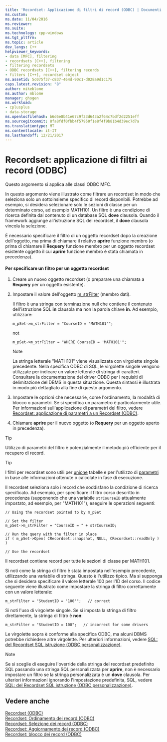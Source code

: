 ```yaml
---
title: 'Recordset: Applicazione di filtri di record (ODBC) | Documenti Microsoft'
ms.custom: 
ms.date: 11/04/2016
ms.reviewer: 
ms.suite: 
ms.technology: cpp-windows
ms.tgt_pltfrm: 
ms.topic: article
dev_langs: C++
helpviewer_keywords:
- data [MFC], filtering
- recordsets [C++], filtering
- filtering recordsets
- ODBC recordsets [C++], filtering records
- filters [C++], recordset object
ms.assetid: 5c075f37-c837-464d-90c1-d028a9d1c175
caps.latest.revision: "8"
author: mikeblome
ms.author: mblome
manager: ghogen
ms.workload:
- cplusplus
- data-storage
ms.openlocfilehash: b6d6e8b41e67c9f33d643a2f64c7bdf2d2251eff
ms.sourcegitcommit: 8fa8fdf0fbb4f57950f1e8f4f9b81b4d39ec7d7a
ms.translationtype: MT
ms.contentlocale: it-IT
ms.lasthandoff: 12/21/2017
---
```

# <a name="recordset-filtering-records-odbc"></a>Recordset: applicazione di filtri ai record (ODBC)
Questo argomento si applica alle classi ODBC MFC.  
  
 In questo argomento viene illustrato come filtrare un recordset in modo che seleziona solo un sottoinsieme specifico di record disponibili. Potrebbe ad esempio, si desidera selezionare solo le sezioni di classe per un determinato corso, ad esempio MATH101. Un filtro è una condizione di ricerca definita dal contenuto di un database SQL **dove** clausola. Quando il framework aggiunge all'istruzione SQL del recordset, il **dove** clausola vincola la selezione.  
  
 È necessario specificare il filtro di un oggetto recordset dopo la creazione dell'oggetto, ma prima di chiamare il relativo **aprire** funzione membro (o prima di chiamare il **Requery** funzione membro per un oggetto recordset esistente oggetto il cui **aprire** funzione membro è stata chiamata in precedenza).  
  
#### <a name="to-specify-a-filter-for-a-recordset-object"></a>Per specificare un filtro per un oggetto recordset  
  
1.  Creare un nuovo oggetto recordset (o preparare una chiamata a **Requery** per un oggetto esistente).  
  
2.  Impostare il valore dell'oggetto [m_strFilter](../../mfc/reference/crecordset-class.md#m_strfilter) (membro dati).  
  
     Il filtro è una stringa con terminazione null che contiene il contenuto dell'istruzione SQL **in** clausola ma non la parola chiave **in**. Ad esempio, utilizzare:  
  
    ```  
    m_pSet->m_strFilter = "CourseID = 'MATH101'";  
    ```  
  
     not  
  
    ```  
    m_pSet->m_strFilter = "WHERE CourseID = 'MATH101'";  
    ```  
  
    > [!NOTE]
    >  La stringa letterale "MATH101" viene visualizzata con virgolette singole precedente. Nella specifica ODBC di SQL, le virgolette singole vengono utilizzate per indicare un valore letterale di stringa di caratteri. Consultare la documentazione del driver ODBC per i requisiti di delimitazione del DBMS in questa situazione. Questa sintassi è illustrata in modo più dettagliato alla fine di questo argomento.  
  
3.  Impostare le opzioni che necessarie, come l'ordinamento, la modalità di blocco o parametri. Se si specifica un parametro è particolarmente utile. Per informazioni sull'applicazione di parametri del filtro, vedere [Recordset: applicazione di parametri a un Recordset (ODBC)](../../data/odbc/recordset-parameterizing-a-recordset-odbc.md).  
  
4.  Chiamare **aprire** per il nuovo oggetto (o **Requery** per un oggetto aperto in precedenza).  
  
> [!TIP]
>  Utilizzo di parametri del filtro è potenzialmente il metodo più efficiente per il recupero di record.  
  
> [!TIP]
>  I filtri per recordset sono utili per [unione](../../data/odbc/recordset-performing-a-join-odbc.md) tabelle e per l'utilizzo di [parametri](../../data/odbc/recordset-parameterizing-a-recordset-odbc.md) in base alle informazioni ottenute o calcolate in fase di esecuzione.  
  
 Il recordset seleziona solo i record che soddisfano la condizione di ricerca specificato. Ad esempio, per specificare il filtro corso descritto in precedenza (supponendo che una variabile `strCourseID` attualmente impostato, ad esempio, per "MATH101"), eseguire le operazioni seguenti:  
  
```  
// Using the recordset pointed to by m_pSet  
  
// Set the filter  
m_pSet->m_strFilter = "CourseID = " + strCourseID;   
  
// Run the query with the filter in place  
if ( m_pSet->Open( CRecordset::snapshot, NULL, CRecordset::readOnly ) )  
  
// Use the recordset  
```  
  
 Il recordset contiene record per tutte le sezioni di classe per MATH101.  
  
 Si noti come la stringa di filtro è stata impostata nell'esempio precedente, utilizzando una variabile di stringa. Questo è l'utilizzo tipico. Ma si supponga che si desidera specificare il valore letterale 100 per l'ID del corso. Il codice seguente viene illustrato come impostare la stringa di filtro correttamente con un valore letterale:  
  
```  
m_strFilter = "StudentID = '100'";   // correct  
```  
  
 Si noti l'uso di virgolette singole. Se si imposta la stringa di filtro direttamente, la stringa di filtro è **non**:  
  
```  
m_strFilter = "StudentID = 100";   // incorrect for some drivers  
```  
  
 Le virgolette sopra è conforme alla specifica ODBC, ma alcuni DBMS potrebbe richiedere altre virgolette. Per ulteriori informazioni, vedere [SQL: del Recordset SQL istruzione (ODBC personalizzazione)](../../data/odbc/sql-customizing-your-recordsets-sql-statement-odbc.md).  
  
> [!NOTE]
>  Se si sceglie di eseguire l'override della stringa del recordset predefinito SQL passando una stringa SQL personalizzata per **aprire**, non è necessario impostare un filtro se la stringa personalizzata è un **dove** clausola. Per ulteriori informazioni ignorando l'impostazione predefinita, SQL, vedere [SQL: del Recordset SQL istruzione (ODBC personalizzazione)](../../data/odbc/sql-customizing-your-recordsets-sql-statement-odbc.md).  
  
## <a name="see-also"></a>Vedere anche  
 [Recordset (ODBC)](../../data/odbc/recordset-odbc.md)   
 [Recordset: Ordinamento dei record (ODBC)](../../data/odbc/recordset-sorting-records-odbc.md)   
 [Recordset: Selezione dei record (ODBC)](../../data/odbc/recordset-how-recordsets-select-records-odbc.md)   
 [Recordset: Aggiornamento dei record (ODBC)](../../data/odbc/recordset-how-recordsets-update-records-odbc.md)   
 [Recordset: blocco dei record (ODBC)](../../data/odbc/recordset-locking-records-odbc.md)